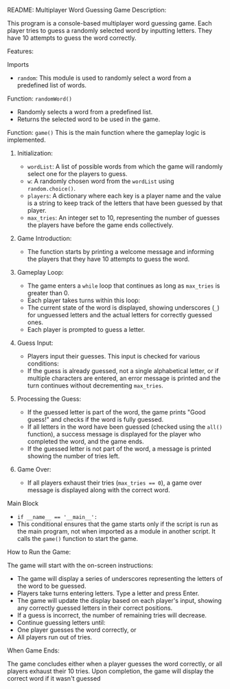 README: Multiplayer Word Guessing Game
Description:

This program is a console-based multiplayer word guessing game. Each player tries to guess a randomly selected word by inputting letters. They have 10 attempts to guess the word correctly.

Features:

Imports
- `random`: This module is used to randomly select a word from a predefined list of words.

Function: `randomWord()`
- Randomly selects a word from a predefined list.
- Returns the selected word to be used in the game.

Function: `game()`
This is the main function where the gameplay logic is implemented.

1. Initialization:
   - `wordList`: A list of possible words from which the game will randomly select one for the players to guess.
   - `w`: A randomly chosen word from the `wordList` using `random.choice()`.
   - `players`: A dictionary where each key is a player name and the value is a string to keep track of the letters that have been guessed by that player.
   - `max_tries`: An integer set to 10, representing the number of guesses the players have before the game ends collectively.

2. Game Introduction:
   - The function starts by printing a welcome message and informing the players that they have 10 attempts to guess the word.

3. Gameplay Loop:
   - The game enters a `while` loop that continues as long as `max_tries` is greater than 0.
   - Each player takes turns within this loop:
   - The current state of the word is displayed, showing underscores (`_`) for unguessed letters and the actual letters for correctly guessed ones.
   - Each player is prompted to guess a letter.

4. Guess Input:
   - Players input their guesses. This input is checked for various conditions:
   - If the guess is already guessed, not a single alphabetical letter, or if multiple characters are entered, an error message is printed and the turn continues without decrementing `max_tries`.

5. Processing the Guess:
   - If the guessed letter is part of the word, the game prints "Good guess!" and checks if the word is fully guessed.
   - If all letters in the word have been guessed (checked using the `all()` function), a success message is displayed for the player who completed the word, and the game ends.
   - If the guessed letter is not part of the word, a message is printed showing the number of tries left.

6. Game Over:
   - If all players exhaust their tries (`max_tries == 0`), a game over message is displayed along with the correct word.

Main Block
- `if __name__ == '__main__':`
- This conditional ensures that the game starts only if the script is run as the main program, not when imported as a module in another script. It calls the `game()` function to start the game.

How to Run the Game:

The game will start with the on-screen instructions:
- The game will display a series of underscores representing the letters of the word to be guessed.
- Players take turns entering letters. Type a letter and press Enter.
- The game will update the display based on each player's input, showing any correctly guessed letters in their correct positions.
- If a guess is incorrect, the number of remaining tries will decrease.
- Continue guessing letters until:
- One player guesses the word correctly, or
- All players run out of tries.

When Game Ends:

The game concludes either when a player guesses the word correctly, or all players exhaust their 10 tries. Upon completion, the game will display the correct word if it wasn't guessed

